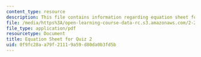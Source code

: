 ```yaml
---
content_type: resource
description: This file contains information regarding equation sheet for quiz 2.
file: /media/https%3A/open-learning-course-data-rc.s3.amazonaws.com/2-29-numerical-fluid-mechanics-spring-2015/0f9fc28aa79f21119a59d80da0b3fd5b_MIT2_29S15_Quiz2_eqn_sheet.pdf
file_type: application/pdf
resourcetype: Document
title: Equation Sheet for Quiz 2
uid: 0f9fc28a-a79f-2111-9a59-d80da0b3fd5b
---
```

